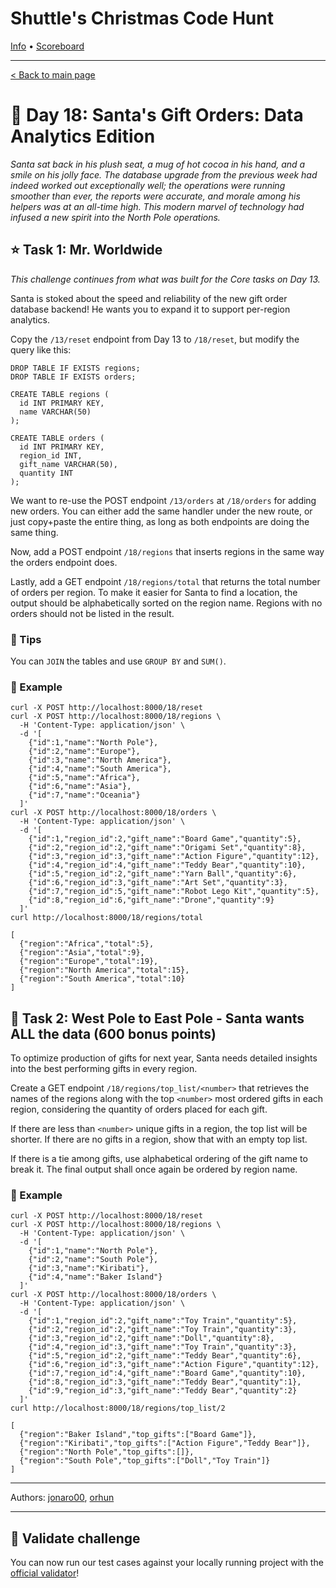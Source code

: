 Shuttle's Christmas Code Hunt
=============================

[Info](https://www.shuttle.rs/cch) • [Scoreboard](https://www.shuttle.rs/cch#scoreboard)

* * *

[< Back to main page](/cch)

🎄 Day 18: Santa's Gift Orders: Data Analytics Edition
======================================================

_Santa sat back in his plush seat, a mug of hot cocoa in his hand, and a smile on his jolly face. The database upgrade from the previous week had indeed worked out exceptionally well; the operations were running smoother than ever, the reports were accurate, and morale among his helpers was at an all-time high. This modern marvel of technology had infused a new spirit into the North Pole operations._

⭐ Task 1: Mr. Worldwide
-----------------------

_This challenge continues from what was built for the Core tasks on Day 13._

Santa is stoked about the speed and reliability of the new gift order database backend! He wants you to expand it to support per-region analytics.

Copy the `/13/reset` endpoint from Day 13 to `/18/reset`, but modify the query like this:

    DROP TABLE IF EXISTS regions;
    DROP TABLE IF EXISTS orders;
    
    CREATE TABLE regions (
      id INT PRIMARY KEY,
      name VARCHAR(50)
    );
    
    CREATE TABLE orders (
      id INT PRIMARY KEY,
      region_id INT,
      gift_name VARCHAR(50),
      quantity INT
    );

We want to re-use the POST endpoint `/13/orders` at `/18/orders` for adding new orders. You can either add the same handler under the new route, or just copy+paste the entire thing, as long as both endpoints are doing the same thing.

Now, add a POST endpoint `/18/regions` that inserts regions in the same way the orders endpoint does.

Lastly, add a GET endpoint `/18/regions/total` that returns the total number of orders per region. To make it easier for Santa to find a location, the output should be alphabetically sorted on the region name. Regions with no orders should not be listed in the result.

### 🔔 Tips

You can `JOIN` the tables and use `GROUP BY` and `SUM()`.

### 💠 Example

    curl -X POST http://localhost:8000/18/reset
    curl -X POST http://localhost:8000/18/regions \
      -H 'Content-Type: application/json' \
      -d '[
        {"id":1,"name":"North Pole"},
        {"id":2,"name":"Europe"},
        {"id":3,"name":"North America"},
        {"id":4,"name":"South America"},
        {"id":5,"name":"Africa"},
        {"id":6,"name":"Asia"},
        {"id":7,"name":"Oceania"}
      ]'
    curl -X POST http://localhost:8000/18/orders \
      -H 'Content-Type: application/json' \
      -d '[
        {"id":1,"region_id":2,"gift_name":"Board Game","quantity":5},
        {"id":2,"region_id":2,"gift_name":"Origami Set","quantity":8},
        {"id":3,"region_id":3,"gift_name":"Action Figure","quantity":12},
        {"id":4,"region_id":4,"gift_name":"Teddy Bear","quantity":10},
        {"id":5,"region_id":2,"gift_name":"Yarn Ball","quantity":6},
        {"id":6,"region_id":3,"gift_name":"Art Set","quantity":3},
        {"id":7,"region_id":5,"gift_name":"Robot Lego Kit","quantity":5},
        {"id":8,"region_id":6,"gift_name":"Drone","quantity":9}
      ]'
    curl http://localhost:8000/18/regions/total
    
    [
      {"region":"Africa","total":5},
      {"region":"Asia","total":9},
      {"region":"Europe","total":19},
      {"region":"North America","total":15},
      {"region":"South America","total":10}
    ]

🎁 Task 2: West Pole to East Pole - Santa wants ALL the data (600 bonus points)
-------------------------------------------------------------------------------

To optimize production of gifts for next year, Santa needs detailed insights into the best performing gifts in every region.

Create a GET endpoint `/18/regions/top_list/<number>` that retrieves the names of the regions along with the top `<number>` most ordered gifts in each region, considering the quantity of orders placed for each gift.

If there are less than `<number>` unique gifts in a region, the top list will be shorter. If there are no gifts in a region, show that with an empty top list.

If there is a tie among gifts, use alphabetical ordering of the gift name to break it. The final output shall once again be ordered by region name.

### 💠 Example

    curl -X POST http://localhost:8000/18/reset
    curl -X POST http://localhost:8000/18/regions \
      -H 'Content-Type: application/json' \
      -d '[
        {"id":1,"name":"North Pole"},
        {"id":2,"name":"South Pole"},
        {"id":3,"name":"Kiribati"},
        {"id":4,"name":"Baker Island"}
      ]'
    curl -X POST http://localhost:8000/18/orders \
      -H 'Content-Type: application/json' \
      -d '[
        {"id":1,"region_id":2,"gift_name":"Toy Train","quantity":5},
        {"id":2,"region_id":2,"gift_name":"Toy Train","quantity":3},
        {"id":3,"region_id":2,"gift_name":"Doll","quantity":8},
        {"id":4,"region_id":3,"gift_name":"Toy Train","quantity":3},
        {"id":5,"region_id":2,"gift_name":"Teddy Bear","quantity":6},
        {"id":6,"region_id":3,"gift_name":"Action Figure","quantity":12},
        {"id":7,"region_id":4,"gift_name":"Board Game","quantity":10},
        {"id":8,"region_id":3,"gift_name":"Teddy Bear","quantity":1},
        {"id":9,"region_id":3,"gift_name":"Teddy Bear","quantity":2}
      ]'
    curl http://localhost:8000/18/regions/top_list/2
    
    [
      {"region":"Baker Island","top_gifts":["Board Game"]},
      {"region":"Kiribati","top_gifts":["Action Figure","Teddy Bear"]},
      {"region":"North Pole","top_gifts":[]},
      {"region":"South Pole","top_gifts":["Doll","Toy Train"]}
    ]

* * *

Authors: [jonaro00](https://github.com/jonaro00), [orhun](https://github.com/orhun)

* * *

📗 Validate challenge
---------------------

You can now run our test cases against your locally running project with the [official validator](https://crates.io/crates/cch23-validator)!
